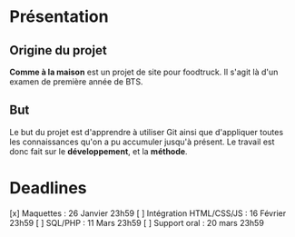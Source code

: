 # Présentation
## Origine du projet
**Comme à la maison** est un projet de site pour foodtruck. Il s'agit là d'un examen de première année de BTS.

## But
Le but du projet est d'apprendre à utiliser Git ainsi que d'appliquer toutes les connaissances qu'on a pu accumuler jusqu'à présent.
Le travail est donc fait sur le **développement**, et la **méthode**.

# Deadlines
[x] Maquettes : 26 Janvier 23h59
[ ] Intégration HTML/CSS/JS : 16 Février 23h59
[ ] SQL/PHP : 11 Mars 23h59
[ ] Support oral : 20 mars 23h59

